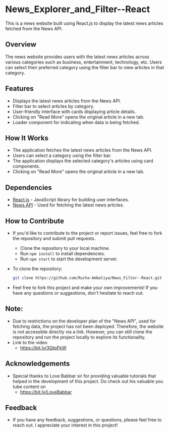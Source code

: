 # News_Explorer_and_Filter--React

This is a news website built using React.js to display the latest news articles fetched from the News API.

## Overview

The news website provides users with the latest news articles across various categories such as business, entertainment, technology, etc. Users can select their preferred category using the filter bar to view articles in that category.

## Features

- Displays the latest news articles from the News API.
- Filter bar to select articles by category.
- User-friendly interface with cards displaying article details.
- Clicking on "Read More" opens the original article in a new tab.
- Loader component for indicating when data is being fetched.

## How It Works

- The application fetches the latest news articles from the News API.
- Users can select a category using the filter bar.
- The application displays the selected category's articles using card components.
- Clicking on "Read More" opens the original article in a new tab.

## Dependencies

- [React.js](https://reactjs.org/) - JavaScript library for building user interfaces.
- [News API](https://newsapi.org/) - Used for fetching the latest news articles.

## How to Contribute

- If you'd like to contribute to the project or report issues, feel free to fork the repository and submit pull requests.
  - Clone the repository to your local machine.
  - Run `npm install` to install dependencies.
  - Run `npm start` to start the development server.
- To clone the repository:

   ```bash
   git clone https://github.com/Rucha-Ambaliya/News_Filter--React.git
- Feel free to fork this project and make your own improvements! If you have any questions or suggestions, don't hesitate to reach out.

## Note:

- Due to restrictions on the developer plan of the "News API", used for fetching data, the project has not been deployed. Therefore, the website is not accessible directly via a link. However, you can still clone the repository and run the project locally to explore its functionality.
- Link to the video
  - https://bit.ly/3QtpFkW

## Acknowledgements

- Special thanks to Love Babbar sir for providing valuable tutorials that helped in the development of this project. Do check out his valuable you tube content on
    - https://bit.ly/LoveBabbar

## Feedback

- If you have any feedback, suggestions, or questions, please feel free to reach out. I appreciate your interest in this project!
